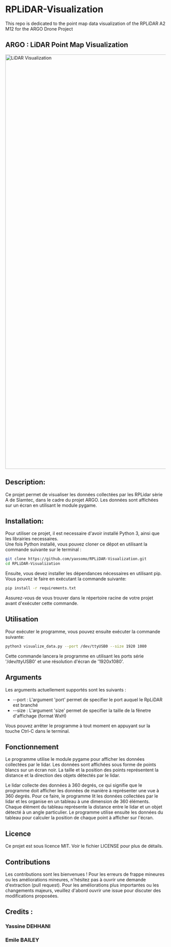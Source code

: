 # RPLiDAR-Visualization
This repo is dedicated to the point map data visualization of the RPLiDAR A2 M12 for the ARGO Drone Project

## ARGO : LiDAR Point Map Visualization

<img width="1303" alt="LiDAR Visualization" src="https://user-images.githubusercontent.com/71334330/230931038-665c2b24-5cbb-462d-8b02-fdd2a36fcebf.png">


## Description:
Ce projet permet de visualiser les données collectées par les RPLidar sèrie A de Slamtec, dans le cadre du projet ARGO. Les données sont affichées sur un écran en utilisant le module pygame.

## Installation:

Pour utiliser ce projet, il est necessaire d'avoir installé Python 3, ainsi que les librairies necessaires. <br>
Une fois Python installé, vous pouvez cloner ce dêpot en utilisant la commande suivante sur le terminal : <br>

```bash
git clone https://github.com/yaxsomo/RPLiDAR-Visualization.git
cd RPLiDAR-Visualization
```

Ensuite, vous devez installer les dépendances nécessaires en utilisant pip. Vous pouvez le faire en exécutant la commande suivante: <br>

```bash
pip install -r requirements.txt
```

Assurez-vous de vous trouver dans le répertoire racine de votre projet avant d'exécuter cette commande.


## Utilisation

Pour exécuter le programme, vous pouvez ensuite exécuter la commande suivante: <br>

```bash
python3 visualize_data.py --port /dev/ttyUSB0 --size 1920 1080
```

Cette commande lancera le programme en utilisant les ports série '/dev/ttyUSB0' et une résolution d'écran de '1920x1080'.


## Arguments

Les arguments actuellement supportés sont les suivants : <br>

- --port : L'argument 'port' permet de specifier le port auquel le RpLiDAR est branché <br>
- --size : L'argument 'size' permet de specifier la taille de la fênetre d'affichage (format WxH) <br>

Vous pouvez arrêter le programme à tout moment en appuyant sur la touche Ctrl-C dans le terminal.

## Fonctionnement

Le programme utilise le module pygame pour afficher les données collectées par le lidar. Les données sont affichées sous forme de points blancs sur un écran noir. La taille et la position des points représentent la distance et la direction des objets détectés par le lidar. 

Le lidar collecte des données à 360 degrés, ce qui signifie que le programme doit afficher les données de manière à représenter une vue à 360 degrés. Pour ce faire, le programme lit les données collectées par le lidar et les organise en un tableau à une dimension de 360 éléments. Chaque élément du tableau représente la distance entre le lidar et un objet détecté à un angle particulier. Le programme utilise ensuite les données du tableau pour calculer la position de chaque point à afficher sur l'écran.

## Licence

Ce projet est sous licence MIT. Voir le fichier LICENSE pour plus de détails.

## Contributions

Les contributions sont les bienvenues ! Pour les erreurs de frappe mineures ou les améliorations mineures, n'hésitez pas à ouvrir une demande d'extraction (pull request). Pour les améliorations plus importantes ou les changements majeurs, veuillez d'abord ouvrir une issue pour discuter des modifications proposées.

## Credits : 

### Yassine DEHHANI
### Emile BAILEY
